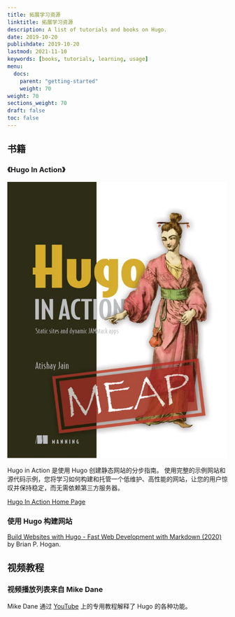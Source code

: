 ```yaml
---
title: 拓展学习资源
linktitle: 拓展学习资源
description: A list of tutorials and books on Hugo.
date: 2019-10-20
publishdate: 2019-10-20
lastmod: 2021-11-10
keywords: [books, tutorials, learning, usage]
menu:
  docs:
    parent: "getting-started"
    weight: 70
weight: 70
sections_weight: 70
draft: false
toc: false
---
```


## 书籍

### 《Hugo In Action》

[![Hugo In Action](hia.jpg)](https://www.manning.com/books/hugo-in-action)

Hugo in Action 是使用 Hugo 创建静态网站的分步指南。 使用完整的示例网站和源代码示例，您将学习如何构建和托管一个低维护、高性能的网站，让您的用户惊叹并保持稳定，而无需依赖第三方服务器。

[Hugo In Action Home Page](https://www.manning.com/books/hugo-in-action)

### 使用 Hugo 构建网站

[Build Websites with Hugo - Fast Web Development with Markdown (2020)](https://pragprog.com/titles/bhhugo/) by Brian P. Hogan.

## 视频教程

### 视频播放列表来自 Mike Dane

Mike Dane 通过 [YouTube](https://www.youtube.com/watch?list=PLLAZ4kZ9dFpOnyRlyS-liKL5ReHDcj4G3&v=qtIqKaDlqXo) 上的专用教程解释了 Hugo 的各种功能。
